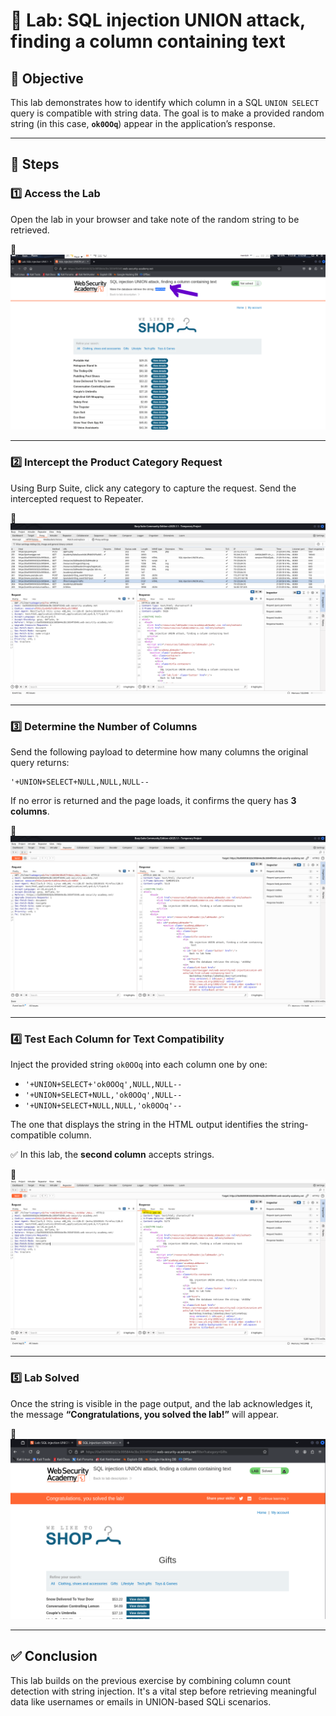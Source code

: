 # 🧪 Lab: SQL injection UNION attack, finding a column containing text

## 🎯 Objective
This lab demonstrates how to identify which column in a SQL `UNION SELECT` query is compatible with string data. The goal is to make a provided random string (in this case, **`ok0OOq`**) appear in the application’s response.

---

## 🧭 Steps

### 1️⃣ Access the Lab 

Open the lab in your browser and take note of the random string to be retrieved.

📸 ![1-access-lab.png](./1-access-lab.png)

---

### 2️⃣ Intercept the Product Category Request

Using Burp Suite, click any category to capture the request. Send the intercepted request to Repeater.

📸 ![2-click-category.png](./2-click-category.png)

---

### 3️⃣ Determine the Number of Columns

Send the following payload to determine how many columns the original query returns:

```
'+UNION+SELECT+NULL,NULL,NULL--
```

If no error is returned and the page loads, it confirms the query has **3 columns**.

📸 ![3-column-count-check.png](./3-column-count-check.png)

---

### 4️⃣ Test Each Column for Text Compatibility

Inject the provided string `ok0OOq` into each column one by one:

- `'+UNION+SELECT+'ok0OOq',NULL,NULL--`
- `'+UNION+SELECT+NULL,'ok0OOq',NULL--`
- `'+UNION+SELECT+NULL,NULL,'ok0OOq'--`

The one that displays the string in the HTML output identifies the string-compatible column.

✅ In this lab, the **second column** accepts strings.

📸 ![4-string-injection.png](./4-string-injection.png)

---

### 5️⃣ Lab Solved

Once the string is visible in the page output, and the lab acknowledges it, the message **“Congratulations, you solved the lab!”** will appear.

📸 ![5-lab-solved.png](./5-lab-solved.png)

---

## ✅ Conclusion

This lab builds on the previous exercise by combining column count detection with string injection. It's a vital step before retrieving meaningful data like usernames or emails in UNION-based SQLi scenarios.
